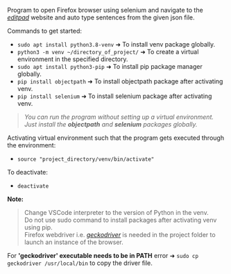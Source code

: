 Program to open Firefox browser using selenium and navigate to the *[editpad](https://www.editpad.org/)* website and auto type sentences from the given json file.  

Commands to get started:  
- `sudo apt install python3.8-venv` ➜ To install venv package globally.  
- `python3 -m venv ~/directory_of_project/` ➜ To create a virtual environment in the specified directory.
- `sudo apt install python3-pip` ➜ To install pip package manager globally.
- `pip install objectpath` ➜ To install objectpath package after activating venv.
- `pip install selenium` ➜ To install selenium package after activating venv.  

> *You can run the program without setting up a virtual environment. Just install the **objectpath** and **selenium** packages globally.*  

Activating virtual environment such that the program gets executed through the environment:  
- `source "project_directory/venv/bin/activate"`

To deactivate:  
- `deactivate`

**Note:**
> Change VSCode interpreter to the version of Python in the venv.  
> Do not use sudo command to install packages after activating venv using pip.  
> Firefox webdriver i.e. *[geckodriver](https://github.com/mozilla/geckodriver/releases)* is needed in the project folder to launch an instance of the browser.  
  
For **'geckodriver' executable needs to be in PATH** error ➜ `sudo cp geckodriver /usr/local/bin` to copy the driver file.
